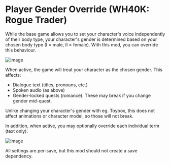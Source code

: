 # Player Gender Override (WH40K: Rogue Trader)

While the base game allows you to set your character's voice independently of 
their body type, your character's gender is determined based on your chosen
body type (I = male, II = female).
With this mod, you can override this behaviour.

![image](https://github.com/microsoftenator2022/PlayerGenderOverride/assets/105488202/20c39903-0045-4c12-bf2a-c59ad21402ee)

When active, the game will treat your character as the chosen gender. This
affects:
- Dialogue text (titles, pronouns, etc.)
- Spoken audio (as above)
- Gender-locked quests (romance). These may break if you change gender mid-quest.

Unlike changing your character's gender with eg. Toybox, this does not affect
animations or character model, so those will not break.

In addition, when active, you may optionally override each individual term
(text only).

![image](https://github.com/microsoftenator2022/PlayerGenderOverride/assets/105488202/670905c4-612b-435d-b4e9-be2b7532a916)

All settings are per-save, but this mod should not create a save dependency.
